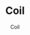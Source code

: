 ---
designer: Endless Knot
description: "Color%20Name%3A%20Circuit%0AMaterial%3A%20Wool%0APile%3A%20CutStyle%3A%20Modern"
image_primary: img/Coil-A-600x747.jpg
image_secondary: ../../../images/blank.png
manufacturer: Endless Knot
href: https://endlessknotrugs.com/product/coil/
subtitle: Coil
tags: 
  - endless_knot
  - hand-knotted-rugs
title: Coil
image_thumb: img/Coil-A-300x300.jpg
category: hand-knotted-rugs
slug: /manufacturers/endless-knot/hand-knotted-rugs/endless-knot-coil
---